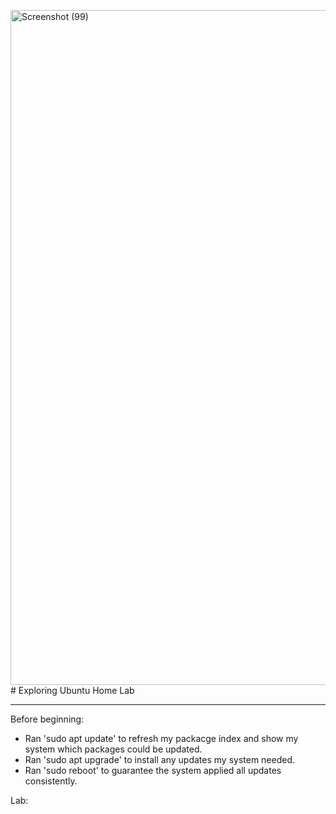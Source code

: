 <img width="1920" height="1080" alt="Screenshot (99)" src="https://github.com/user-attachments/assets/b9056503-821a-4e03-bea6-d9d00c754f0a" /># Exploring Ubuntu Home Lab

---

Before beginning:
- Ran 'sudo apt update' to refresh my packacge index and show my system which packages could be updated.
- Ran 'sudo apt upgrade' to install any updates my system needed.
- Ran 'sudo reboot' to guarantee the system applied all updates consistently.

Lab:

